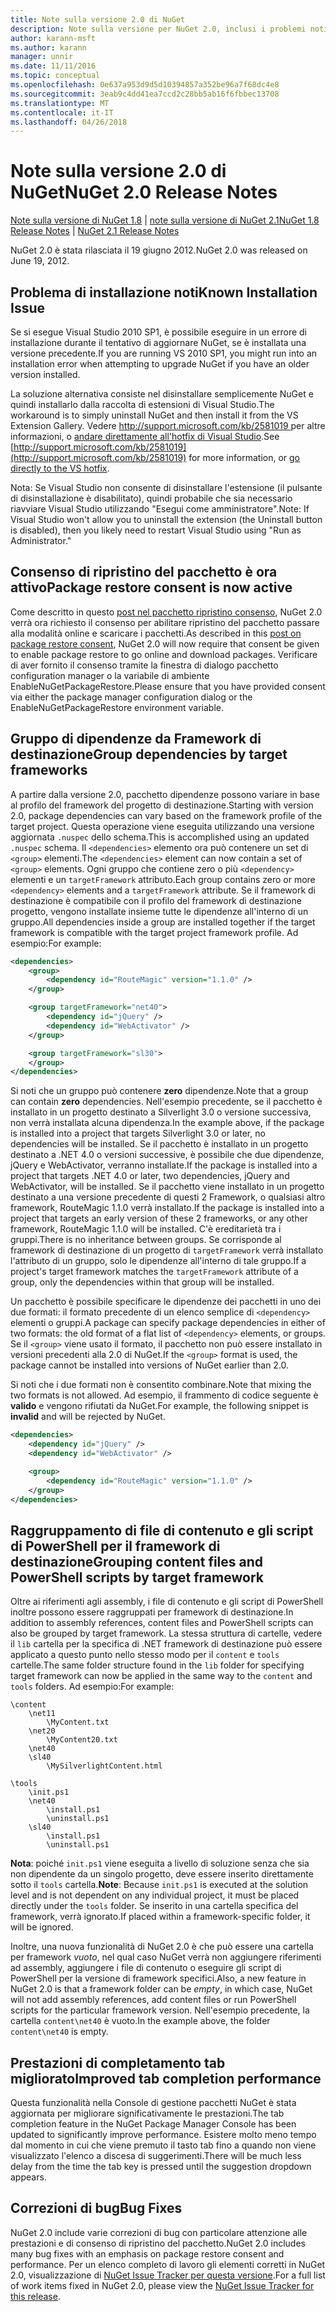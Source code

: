 ```yaml
---
title: Note sulla versione 2.0 di NuGet
description: Note sulla versione per NuGet 2.0, inclusi i problemi noti, correzioni di bug, le funzionalità aggiunte e dcr.
author: karann-msft
ms.author: karann
manager: unnir
ms.date: 11/11/2016
ms.topic: conceptual
ms.openlocfilehash: 0e637a953d9d5d10394857a352be96a7f68dc4e8
ms.sourcegitcommit: 3eab9c4dd41ea7ccd2c28bb5ab16f6fbbec13708
ms.translationtype: MT
ms.contentlocale: it-IT
ms.lasthandoff: 04/26/2018
---
```

# <a name="nuget-20-release-notes"></a><span data-ttu-id="9e643-103">Note sulla versione 2.0 di NuGet</span><span class="sxs-lookup"><span data-stu-id="9e643-103">NuGet 2.0 Release Notes</span></span>

<span data-ttu-id="9e643-104">[Note sulla versione di NuGet 1.8](../release-notes/nuget-1.8.md) | [note sulla versione di NuGet 2.1](../release-notes/nuget-2.1.md)</span><span class="sxs-lookup"><span data-stu-id="9e643-104">[NuGet 1.8 Release Notes](../release-notes/nuget-1.8.md) | [NuGet 2.1 Release Notes](../release-notes/nuget-2.1.md)</span></span>

<span data-ttu-id="9e643-105">NuGet 2.0 è stata rilasciata il 19 giugno 2012.</span><span class="sxs-lookup"><span data-stu-id="9e643-105">NuGet 2.0 was released on June 19, 2012.</span></span>

## <a name="known-installation-issue"></a><span data-ttu-id="9e643-106">Problema di installazione noti</span><span class="sxs-lookup"><span data-stu-id="9e643-106">Known Installation Issue</span></span>
<span data-ttu-id="9e643-107">Se si esegue Visual Studio 2010 SP1, è possibile eseguire in un errore di installazione durante il tentativo di aggiornare NuGet, se è installata una versione precedente.</span><span class="sxs-lookup"><span data-stu-id="9e643-107">If you are running VS 2010 SP1, you might run into an installation error when attempting to upgrade NuGet if you have an older version installed.</span></span>

<span data-ttu-id="9e643-108">La soluzione alternativa consiste nel disinstallare semplicemente NuGet e quindi installarlo dalla raccolta di estensioni di Visual Studio.</span><span class="sxs-lookup"><span data-stu-id="9e643-108">The workaround is to simply uninstall NuGet and then install it from the VS Extension Gallery.</span></span>  <span data-ttu-id="9e643-109">Vedere [ http://support.microsoft.com/kb/2581019 ](http://support.microsoft.com/kb/2581019) per altre informazioni, o [andare direttamente all'hotfix di Visual Studio](http://bit.ly/vsixcertfix).</span><span class="sxs-lookup"><span data-stu-id="9e643-109">See [http://support.microsoft.com/kb/2581019](http://support.microsoft.com/kb/2581019) for more information, or [go directly to the VS hotfix](http://bit.ly/vsixcertfix).</span></span>

<span data-ttu-id="9e643-110">Nota: Se Visual Studio non consente di disinstallare l'estensione (il pulsante di disinstallazione è disabilitato), quindi probabile che sia necessario riavviare Visual Studio utilizzando "Esegui come amministratore".</span><span class="sxs-lookup"><span data-stu-id="9e643-110">Note: If Visual Studio won't allow you to uninstall the extension (the Uninstall button is disabled), then you likely need to restart Visual Studio using "Run as Administrator."</span></span>

## <a name="package-restore-consent-is-now-active"></a><span data-ttu-id="9e643-111">Consenso di ripristino del pacchetto è ora attivo</span><span class="sxs-lookup"><span data-stu-id="9e643-111">Package restore consent is now active</span></span>

<span data-ttu-id="9e643-112">Come descritto in questo [post nel pacchetto ripristino consenso](http://blog.nuget.org/20120518/package-restore-and-consent.html), NuGet 2.0 verrà ora richiesto il consenso per abilitare ripristino del pacchetto passare alla modalità online e scaricare i pacchetti.</span><span class="sxs-lookup"><span data-stu-id="9e643-112">As described in this [post on package restore consent](http://blog.nuget.org/20120518/package-restore-and-consent.html), NuGet 2.0 will now require that consent be given to enable package restore to go online and download packages.</span></span> <span data-ttu-id="9e643-113">Verificare di aver fornito il consenso tramite la finestra di dialogo pacchetto configuration manager o la variabile di ambiente EnableNuGetPackageRestore.</span><span class="sxs-lookup"><span data-stu-id="9e643-113">Please ensure that you have provided consent via either the package manager configuration dialog or the EnableNuGetPackageRestore environment variable.</span></span>

## <a name="group-dependencies-by-target-frameworks"></a><span data-ttu-id="9e643-114">Gruppo di dipendenze da Framework di destinazione</span><span class="sxs-lookup"><span data-stu-id="9e643-114">Group dependencies by target frameworks</span></span>

<span data-ttu-id="9e643-115">A partire dalla versione 2.0, pacchetto dipendenze possono variare in base al profilo del framework del progetto di destinazione.</span><span class="sxs-lookup"><span data-stu-id="9e643-115">Starting with version 2.0, package dependencies can vary based on the framework profile of the target project.</span></span> <span data-ttu-id="9e643-116">Questa operazione viene eseguita utilizzando una versione aggiornata `.nuspec` dello schema.</span><span class="sxs-lookup"><span data-stu-id="9e643-116">This is accomplished using an updated `.nuspec` schema.</span></span> <span data-ttu-id="9e643-117">Il `<dependencies>` elemento ora può contenere un set di `<group>` elementi.</span><span class="sxs-lookup"><span data-stu-id="9e643-117">The `<dependencies>` element can now contain a set of `<group>` elements.</span></span> <span data-ttu-id="9e643-118">Ogni gruppo che contiene zero o più `<dependency>` elementi e un `targetFramework` attributo.</span><span class="sxs-lookup"><span data-stu-id="9e643-118">Each group contains zero or more `<dependency>` elements and a `targetFramework` attribute.</span></span> <span data-ttu-id="9e643-119">Se il framework di destinazione è compatibile con il profilo del framework di destinazione progetto, vengono installate insieme tutte le dipendenze all'interno di un gruppo.</span><span class="sxs-lookup"><span data-stu-id="9e643-119">All dependencies inside a group are installed together if the target framework is compatible with the target project framework profile.</span></span> <span data-ttu-id="9e643-120">Ad esempio:</span><span class="sxs-lookup"><span data-stu-id="9e643-120">For example:</span></span>

```xml
<dependencies>
    <group>
        <dependency id="RouteMagic" version="1.1.0" />
    </group>

    <group targetFramework="net40">
        <dependency id="jQuery" />
        <dependency id="WebActivator" />
    </group>

    <group targetFramework="sl30">
    </group>
</dependencies>
```

<span data-ttu-id="9e643-121">Si noti che un gruppo può contenere **zero** dipendenze.</span><span class="sxs-lookup"><span data-stu-id="9e643-121">Note that a group can contain **zero** dependencies.</span></span> <span data-ttu-id="9e643-122">Nell'esempio precedente, se il pacchetto è installato in un progetto destinato a Silverlight 3.0 o versione successiva, non verrà installata alcuna dipendenza.</span><span class="sxs-lookup"><span data-stu-id="9e643-122">In the example above, if the package is installed into a project that targets Silverlight 3.0 or later, no dependencies will be installed.</span></span> <span data-ttu-id="9e643-123">Se il pacchetto è installato in un progetto destinato a .NET 4.0 o versioni successive, è possibile che due dipendenze, jQuery e WebActivator, verranno installate.</span><span class="sxs-lookup"><span data-stu-id="9e643-123">If the package is installed into a project that targets .NET 4.0 or later, two dependencies, jQuery and WebActivator, will be installed.</span></span>  <span data-ttu-id="9e643-124">Se il pacchetto viene installato in un progetto destinato a una versione precedente di questi 2 Framework, o qualsiasi altro framework, RouteMagic 1.1.0 verrà installato.</span><span class="sxs-lookup"><span data-stu-id="9e643-124">If the package is installed into a project that targets an early version of these 2 frameworks, or any other framework, RouteMagic 1.1.0 will be installed.</span></span> <span data-ttu-id="9e643-125">C'è ereditarietà tra i gruppi.</span><span class="sxs-lookup"><span data-stu-id="9e643-125">There is no inheritance between groups.</span></span> <span data-ttu-id="9e643-126">Se corrisponde al framework di destinazione di un progetto di `targetFramework` verrà installato l'attributo di un gruppo, solo le dipendenze all'interno di tale gruppo.</span><span class="sxs-lookup"><span data-stu-id="9e643-126">If a project's target framework matches the `targetFramework` attribute of a group, only the dependencies within that group will be installed.</span></span>

<span data-ttu-id="9e643-127">Un pacchetto è possibile specificare le dipendenze dei pacchetti in uno dei due formati: il formato precedente di un elenco semplice di `<dependency>` elementi o gruppi.</span><span class="sxs-lookup"><span data-stu-id="9e643-127">A package can specify package dependencies in either of two formats: the old format of a flat list of `<dependency>` elements, or groups.</span></span> <span data-ttu-id="9e643-128">Se il `<group>` viene usato il formato, il pacchetto non può essere installato in versioni precedenti alla 2.0 di NuGet.</span><span class="sxs-lookup"><span data-stu-id="9e643-128">If the `<group>` format is used, the package cannot be installed into versions of NuGet earlier than 2.0.</span></span>

<span data-ttu-id="9e643-129">Si noti che i due formati non è consentito combinare.</span><span class="sxs-lookup"><span data-stu-id="9e643-129">Note that mixing the two formats is not allowed.</span></span> <span data-ttu-id="9e643-130">Ad esempio, il frammento di codice seguente è **valido** e vengono rifiutati da NuGet.</span><span class="sxs-lookup"><span data-stu-id="9e643-130">For example, the following snippet is **invalid** and will be rejected by NuGet.</span></span>

```xml
<dependencies>
    <dependency id="jQuery" />
    <dependency id="WebActivator" />

    <group>
        <dependency id="RouteMagic" version="1.1.0" />
    </group>
</dependencies>
```

## <a name="grouping-content-files-and-powershell-scripts-by-target-framework"></a><span data-ttu-id="9e643-131">Raggruppamento di file di contenuto e gli script di PowerShell per il framework di destinazione</span><span class="sxs-lookup"><span data-stu-id="9e643-131">Grouping content files and PowerShell scripts by target framework</span></span>

<span data-ttu-id="9e643-132">Oltre ai riferimenti agli assembly, i file di contenuto e gli script di PowerShell inoltre possono essere raggruppati per framework di destinazione.</span><span class="sxs-lookup"><span data-stu-id="9e643-132">In addition to assembly references, content files and PowerShell scripts can also be grouped by target framework.</span></span> <span data-ttu-id="9e643-133">La stessa struttura di cartelle, vedere il `lib` cartella per la specifica di .NET framework di destinazione può essere applicato a questo punto nello stesso modo per il `content` e `tools` cartelle.</span><span class="sxs-lookup"><span data-stu-id="9e643-133">The same folder structure found in the `lib` folder for specifying target framework can  now be applied in the same way to the `content` and `tools` folders.</span></span> <span data-ttu-id="9e643-134">Ad esempio:</span><span class="sxs-lookup"><span data-stu-id="9e643-134">For example:</span></span>

    \content
        \net11
            \MyContent.txt
        \net20
            \MyContent20.txt
        \net40
        \sl40
            \MySilverlightContent.html

    \tools
        \init.ps1
        \net40
            \install.ps1
            \uninstall.ps1
        \sl40
            \install.ps1
            \uninstall.ps1

<span data-ttu-id="9e643-135">**Nota**: poiché `init.ps1` viene eseguita a livello di soluzione senza che sia non dipendente da un singolo progetto, deve essere inserito direttamente sotto il `tools` cartella.</span><span class="sxs-lookup"><span data-stu-id="9e643-135">**Note**: Because `init.ps1` is executed at the solution level and is not dependent on any individual project, it must be placed directly under the `tools` folder.</span></span> <span data-ttu-id="9e643-136">Se inserito in una cartella specifica del framework, verrà ignorato.</span><span class="sxs-lookup"><span data-stu-id="9e643-136">If placed within a framework-specific folder, it will be ignored.</span></span>

<span data-ttu-id="9e643-137">Inoltre, una nuova funzionalità di NuGet 2.0 è che può essere una cartella per framework *vuoto*, nel qual caso NuGet verrà non aggiungere riferimenti ad assembly, aggiungere i file di contenuto o eseguire gli script di PowerShell per la versione di framework specifici.</span><span class="sxs-lookup"><span data-stu-id="9e643-137">Also, a new feature in NuGet 2.0 is that a framework folder can be *empty*, in which case, NuGet will not add assembly references, add content files or run  PowerShell scripts for the particular framework version.</span></span> <span data-ttu-id="9e643-138">Nell'esempio precedente, la cartella `content\net40` è vuoto.</span><span class="sxs-lookup"><span data-stu-id="9e643-138">In the example above, the folder `content\net40` is empty.</span></span>

## <a name="improved-tab-completion-performance"></a><span data-ttu-id="9e643-139">Prestazioni di completamento tab migliorato</span><span class="sxs-lookup"><span data-stu-id="9e643-139">Improved tab completion performance</span></span>
<span data-ttu-id="9e643-140">Questa funzionalità nella Console di gestione pacchetti NuGet è stata aggiornata per migliorare significativamente le prestazioni.</span><span class="sxs-lookup"><span data-stu-id="9e643-140">The tab completion feature in the NuGet Package Manager Console has been updated to significantly improve performance.</span></span> <span data-ttu-id="9e643-141">Esistere molto meno tempo dal momento in cui che viene premuto il tasto tab fino a quando non viene visualizzato l'elenco a discesa di suggerimenti.</span><span class="sxs-lookup"><span data-stu-id="9e643-141">There will be much less delay from the time the tab key is pressed until the suggestion dropdown appears.</span></span>

## <a name="bug-fixes"></a><span data-ttu-id="9e643-142">Correzioni di bug</span><span class="sxs-lookup"><span data-stu-id="9e643-142">Bug Fixes</span></span>
<span data-ttu-id="9e643-143">NuGet 2.0 include varie correzioni di bug con particolare attenzione alle prestazioni e di consenso di ripristino del pacchetto.</span><span class="sxs-lookup"><span data-stu-id="9e643-143">NuGet 2.0 includes many bug fixes with an emphasis on package restore consent and performance.</span></span>
<span data-ttu-id="9e643-144">Per un elenco completo di lavoro gli elementi corretti in NuGet 2.0, visualizzazione di [NuGet Issue Tracker per questa versione](http://nuget.codeplex.com/workitem/list/advanced?keyword=&status=Closed&type=All&priority=All&release=NuGet%202.0&assignedTo=All&component=All&sortField=Votes&sortDirection=Descending&page=0).</span><span class="sxs-lookup"><span data-stu-id="9e643-144">For a full list of work items fixed in NuGet 2.0, please view the [NuGet Issue Tracker for this release](http://nuget.codeplex.com/workitem/list/advanced?keyword=&status=Closed&type=All&priority=All&release=NuGet%202.0&assignedTo=All&component=All&sortField=Votes&sortDirection=Descending&page=0).</span></span>
